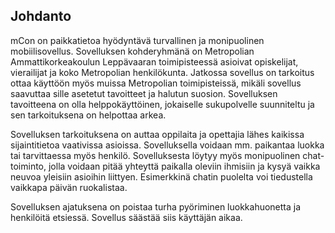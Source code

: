 ## Johdanto

mCon on paikkatietoa hyödyntävä turvallinen ja monipuolinen mobiilisovellus. Sovelluksen kohderyhmänä on Metropolian Ammattikorkeakoulun Leppävaaran toimipisteessä asioivat opiskelijat, vierailijat 
ja koko Metropolian henkilökunta. Jatkossa sovellus on tarkoitus ottaa käyttöön myös muissa Metropolian toimipisteissä, mikäli sovellus saavuttaa sille asetetut tavoitteet ja halutun suosion. 
Sovelluksen tavoitteena on olla helppokäyttöinen, jokaiselle sukupolvelle suunniteltu ja sen tarkoituksena on helpottaa arkea. 

Sovelluksen tarkoituksena on auttaa oppilaita ja opettajia lähes kaikissa sijaintitietoa vaativissa asioissa. Sovelluksella voidaan mm. paikantaa luokka tai tarvittaessa myös henkilö. 
Sovelluksesta löytyy myös monipuolinen chat-toiminto, jolla voidaan pitää yhteyttä paikalla oleviin ihmisiin ja kysyä vaikka neuvoa yleisiin asioihin liittyen. 
Esimerkkinä chatin puolelta voi tiedustella vaikkapa päivän ruokalistaa. 

Sovelluksen ajatuksena on poistaa turha pyöriminen luokkahuonetta ja henkilöitä etsiessä. Sovellus säästää siis käyttäjän aikaa.  
